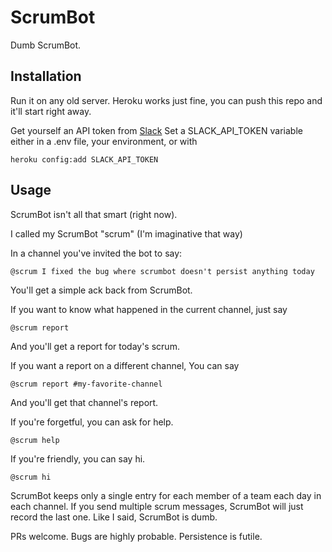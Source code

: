 # ScrumBot
Dumb ScrumBot.

## Installation

Run it on any old server. Heroku works just fine, you can push this repo and it'll start right away.

Get yourself an API token from [Slack](http://slack.com/services/new/bot)
Set a SLACK_API_TOKEN variable either in a .env file, your environment, or with

```
heroku config:add SLACK_API_TOKEN
```

## Usage

ScrumBot isn't all that smart (right now).

I called my ScrumBot "scrum" (I'm imaginative that way)

In a channel you've invited the bot to say:

```
@scrum I fixed the bug where scrumbot doesn't persist anything today
```

You'll get a simple ack back from ScrumBot.

If you want to know what happened in the current channel, just say

```
@scrum report
```

And you'll get a report for today's scrum.

If you want a report on a different channel, You can say

```
@scrum report #my-favorite-channel
```

And you'll get that channel's report.


If you're forgetful, you can ask for help.

```
@scrum help
```

If you're friendly, you can say hi.

```
@scrum hi
```

ScrumBot keeps only a single entry for each member of a team each day in each channel.
If you send multiple scrum messages, ScrumBot will just record the last one.
Like I said, ScrumBot is dumb.

PRs welcome.
Bugs are highly probable.
Persistence is futile.
